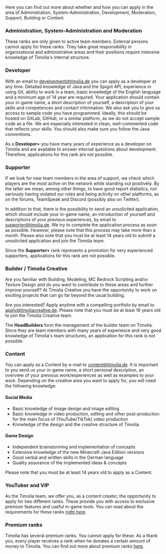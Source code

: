 Here you can find out more about whether and how you can apply in the area of Administration, System-Administration, Development, Moderation, Support, Building or Content.

### Administration, System-Administration and Moderation 
These ranks are only given to active team members. External persons cannot apply for these ranks. 
They take great responsibility in organizational and administrative areas and their positions require intensive knowledge of Timolia's internal structure.


### Developer
With an email to <a href="mailto:development@timolia.de">development@timolia.de</a> you can apply as a developer at any time.
Detailed knowledge of Java and the Spigot API, experience in using Git, ability to work in a team, basic knowledge of the English language and a minimum age of 14 year are required.
Your application should contain your in-game name, a short description of yourself, a description of your skills and competences and contact information. 
We also ask you to give us access to sample code you have programmed. Ideally, this should be hosted on GitLab, GitHub, or a similar platform, as we do not accept sample code as a file.
We are especially interested in clean, well-commented code that reflects your skills. You should also make sure you follow the Java conventions.
  
As a <b>Developer+</b> you have many years of experience as a developer on Timolia and are available to answer internal questions about development. Therefore, applications for this rank are not possible.


### Supporter
If we look for new team members in the area of support, we check which players are the most active on the network while standing out positively.
By the latter we mean, among other things, to have good report statistics, not seriously having violated our rules and being activity on other platforms, as on the forums, TeamSpeak and Discord (possibly also on Twitter).

In addition to that, there is the possibility to send an unsolicited application, which should include your in-game name, an introduction of yourself and descriptions of your previous experiences, by 
email to <a href="mailto:supporter@timolia.de">supporter@timolia.de</a>. We try to complete the application process as soon as possible. However, please note that this process may take more than a month.
Please also note that you must be at least 14 years old to submit a unsolicited application and join the Timolia team.

Since the <b>Supporter+</b> rank represents a promotion for very experienced supporters, applications for this rank are not possible.


### Builder / Timolia Creative
Are you familiar with Building, Modeling, MC Bedrock Scripting and/or Texture Design and do you want to contribute to these areas and further improve yourself?
At Timolia Creative you have the opportunity to work on exciting projects that can go far beyond the usual building.

Are you interested? Apply anytime with a compelling portfolio by email to <a href="mailto:apply@timoliacreative.de">apply@timoliacreative.de</a>.
Please note that you must be at least 16 years old to join the Timolia Creative team.

The <b>HeadBuilders</b> form the management of the builder team on Timolia. Since they are team members with many years of experience and very good knowledge of Timolia's team structures, an application for this rank is not possible.


### Content

You can apply as a Content by e-mail to <a href="mailto:content@timolia.de">content@timolia.de</a>. It is important to you send us your in-game name, a short personal description, 
an overview of your previous work/experiences as well as examples to your work. Depending on the creative area you want to apply for, you will need the 
following knowledge:

#### Social Media
- Basic knowledge of image design and image editing
- Basic knowledge in video production, editing and other post-production for the main focus of (YouTube/TikTok) video production
- Knowledge of the design and the creative structure of Timolia

#### Game Design
- Independent brainstorming and implementation of concepts
- Extensive knowledge of the new Minecraft Java Edition versions
- Good verbal and written skills in the German language
- Quality assurance of the implemented ideas & concepts


Please note that you must be at least 14 years old to apply as a Content.

### YouTuber and VIP
As the Timolia team, we offer you, as a content creator, the opportunity to apply for two different ranks. These provide you with access to exclusive premium features and useful in-game tools. You can read about the requirements for these ranks [right here](/ranks/youtube/).

### Premium ranks
Timolia has several premium ranks. You cannot apply for these. As a thank you, every player receives a rank when he donates a certain amount of money to Timolia. 
You can find out more about premium ranks [here](/ranks/premium/).
